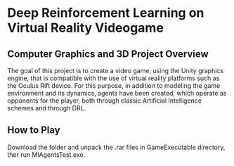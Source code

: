 # Deep Reinforcement Learning on Virtual Reality Videogame



## Computer Graphics and 3D Project Overview
The goal of this project is to create a video game, using the Unity graphics engine, that is compatible with the use of virtual reality platforms such as the Oculus Rift device. For this purpose, in addition to modeling the game environment and its dynamics, agents have been created, which operate as opponents for the player, both through classic Artificial Intelligence schemes and through DRL.

## How to Play
Download the folder and unpack the .rar files in GameExecutable directory, ther run MlAgentsTest.exe.
